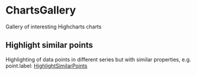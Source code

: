 # ChartsGallery
Gallery of interesting Highcharts charts


## Highlight similar points
Highlighting of data points in different series but with similar properties, e.g. point.label:
[HighlightSimilarPoints](HighlightSimilarPoints/index.html)

